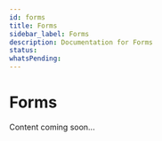 ```yaml
---
id: forms
title: Forms
sidebar_label: Forms
description: Documentation for Forms
status: 
whatsPending: 
---
```


# Forms

Content coming soon...

